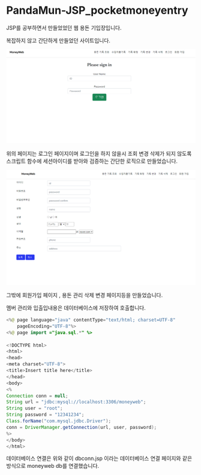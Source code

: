 # PandaMun-JSP_pocketmoneyentry



JSP를 공부하면서 만들었었던 웹 용돈 기입장입니다.

복잡하지 않고 간단하게 만들었던 사이트입니다.

![signin.png](Sample_picture/signin.png)

위의 페이지는 로그인 페이지이며 로그인을 하지 않을시 조회 변경 삭제가 되지 않도록 스크립트 함수에 세션아이디를 받아와 검증하는 간단한 로직으로 만들었습니다.

![register.png](Sample_picture/register.png)

그밖에 회원가입 페이지 , 용돈 관리 삭제 변경 페이지등을 만들었습니다.

멤버 관리와 입출입내용은 데이터베이스에 저장하여 호출합니다.

```java
<%@ page language="java" contentType="text/html; charset=UTF-8"
    pageEncoding="UTF-8"%>
<%@ page import ="java.sql.*" %>

<!DOCTYPE html>
<html>
<head>
<meta charset="UTF-8">
<title>Insert title here</title>
</head>
<body>
<%
Connection conn = null;		
String url = "jdbc:mysql://localhost:3306/moneyweb";
String user = "root";
String password = "12341234";
Class.forName("com.mysql.jdbc.Driver");
conn = DriverManager.getConnection(url, user, password);		
%>
</body>
</html>
```

데이터베이스 연결은 위와 같이  dbconn.jsp 이라는 데이터베이스 연결 페이지와 같은 방식으로 moneyweb db를 연결했습니다.
